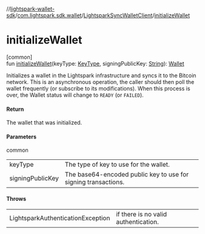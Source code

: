 //[lightspark-wallet-sdk](../../../index.md)/[com.lightspark.sdk.wallet](../index.md)/[LightsparkSyncWalletClient](index.md)/[initializeWallet](initialize-wallet.md)

# initializeWallet

[common]\
fun [initializeWallet](initialize-wallet.md)(keyType: [KeyType](../../com.lightspark.sdk.wallet.model/-key-type/index.md), signingPublicKey: [String](https://kotlinlang.org/api/latest/jvm/stdlib/kotlin/-string/index.html)): [Wallet](../../com.lightspark.sdk.wallet.model/-wallet/index.md)

Initializes a wallet in the Lightspark infrastructure and syncs it to the Bitcoin network. This is an asynchronous operation, the caller should then poll the wallet frequently (or subscribe to its modifications). When this process is over, the Wallet status will change to `READY` (or `FAILED`).

#### Return

The wallet that was initialized.

#### Parameters

common

| | |
|---|---|
| keyType | The type of key to use for the wallet. |
| signingPublicKey | The base64-encoded public key to use for signing transactions. |

#### Throws

| | |
|---|---|
| LightsparkAuthenticationException | if there is no valid authentication. |
